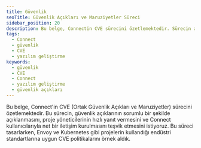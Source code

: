 ```yaml
---
title: Güvenlik
seoTitle: Güvenlik Açıkları ve Maruziyetler Süreci
sidebar_position: 20
description: Bu belge, Connectin CVE sürecini özetlemektedir. Sürecin amacı, güvenlik açıklarının sorumlu bir şekilde açıklanması ve kullanıcılarla net iletişim kurulmasıdır.
tags: 
  - Connect
  - güvenlik
  - CVE
  - yazılım geliştirme
keywords: 
  - güvenlik
  - CVE
  - Connect
  - yazılım geliştirme
  - güvenlik açıkları
---
```

Bu belge, Connect'in CVE (Ortak Güvenlik Açıkları ve Maruziyetler) sürecini özetlemektedir. Bu sürecin, güvenlik açıklarının sorumlu bir şekilde açıklanmasını, proje yöneticilerinin hızlı yanıt vermesini ve Connect kullanıcılarıyla net bir iletişim kurulmasını teşvik etmesini istiyoruz. Bu süreci tasarlarken, Envoy ve Kubernetes gibi projelerin kullandığı endüstri standartlarına uygun CVE politikalarını örnek aldık.
